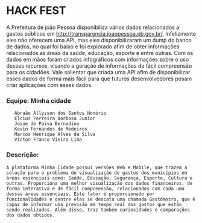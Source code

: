 # HACK FEST

  A Prefeitura de joão Pessoa disponibiliza vários dados relacionados a gastos públicos em http://transparencia.joaopessoa.pb.gov.br/. Infelizmente eles não oferecem uma API, mas eles disponibilizaram um dump do banco de dados, no qual foi baixo e foi explorado afim de obter informações relacionados as áreas da saúde, educação, esporte e entre outras. Com os dados em mãos foram criados infográficos com informações sobre o uso desses recursos, visando a geração de informações de fácil compreensão para os cidadões. Vale salientar que criada uma API afim de disponibilizar esses dados de forma mais fácil para que futuros desenvolvedores posam criar aplicações com esses dados.


### Equipe: Minha cidade

       Abraão Állysson dos Santos Honório
       Elcius Ferreira Barbosa Junior 
       Josue de Paiva Bernadino
       Kevin Fernandes de Medeiros
       Marcos Henrique Alves da Silva 
       Victor Franco Vieira Lima
       
### Descrição:
	
	A plataforma Minha Cidade possui versões Web e Mobile, que trazem a solução para o problema de visualização de gastos dos municípios em áreas essenciais como: Saúde, Educação, Segurança, Esporte, Cultura e outras. Proporciona uma melhor visualização dos dados financeiros, de forma interativa e de fácil compreensão, relacionados com cada uma dessas áreas essenciais. Este fator é proporcionado por funcionalidades e dentre elas se descata uma chamada Gastômetro, que é capaz de informar uma previsão em tempo real dos gastos que estão sendo realizados. Além disso, traz também curiosidades e comparações dos dados obtidos. 
       

       
